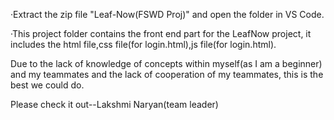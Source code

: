 ·Extract the zip file "Leaf-Now(FSWD Proj)" and open the folder in VS Code.

·This project folder contains the front end part for the LeafNow project, it includes the html file,css file(for login.html),js file(for login.html).

Due to the lack of knowledge of concepts within myself(as I am a beginner) and my teammates and the lack of cooperation of my teammates,
this is the best we could do.

Please check it out--Lakshmi Naryan(team leader)
